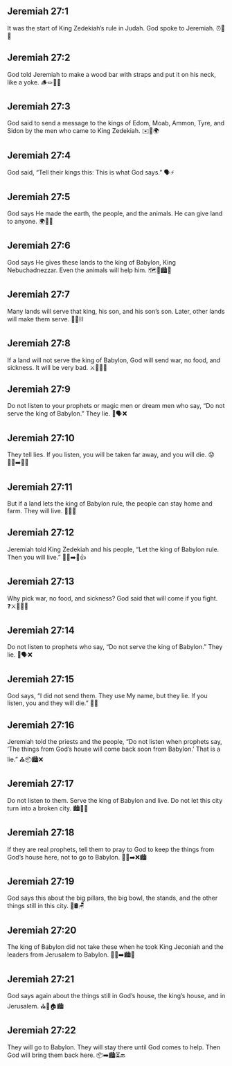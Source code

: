 ## Jeremiah 27:1
It was the start of King Zedekiah’s rule in Judah. God spoke to Jeremiah. ⏰👑📣
## Jeremiah 27:2
God told Jeremiah to make a wood bar with straps and put it on his neck, like a yoke. 🪵🪢🧑‍🦱
## Jeremiah 27:3
God said to send a message to the kings of Edom, Moab, Ammon, Tyre, and Sidon by the men who came to King Zedekiah. ✉️👑🌍
## Jeremiah 27:4
God said, “Tell their kings this: This is what God says.” 🗣️⚡
## Jeremiah 27:5
God says He made the earth, the people, and the animals. He can give land to anyone. 🌍👥🐾
## Jeremiah 27:6
God says He gives these lands to the king of Babylon, King Nebuchadnezzar. Even the animals will help him. 🗺️👑🏙️🐂
## Jeremiah 27:7
Many lands will serve that king, his son, and his son’s son. Later, other lands will make them serve. 🔁👑⛓️
## Jeremiah 27:8
If a land will not serve the king of Babylon, God will send war, no food, and sickness. It will be very bad. ⚔️🍞🚫🤒
## Jeremiah 27:9
Do not listen to your prophets or magic men or dream men who say, “Do not serve the king of Babylon.” They lie. 🙉🗣️❌
## Jeremiah 27:10
They tell lies. If you listen, you will be taken far away, and you will die. 😟🚶‍♂️➡️🚫💀
## Jeremiah 27:11
But if a land lets the king of Babylon rule, the people can stay home and farm. They will live. 🏡🌾🙂
## Jeremiah 27:12
Jeremiah told King Zedekiah and his people, “Let the king of Babylon rule. Then you will live.” 🧑‍🦱➡️👑👍
## Jeremiah 27:13
Why pick war, no food, and sickness? God said that will come if you fight. ❓⚔️🍞🚫🤒
## Jeremiah 27:14
Do not listen to prophets who say, “Do not serve the king of Babylon.” They lie. 🙉🗣️❌
## Jeremiah 27:15
God says, “I did not send them. They use My name, but they lie. If you listen, you and they will die.” 🛑📛
## Jeremiah 27:16
Jeremiah told the priests and the people, “Do not listen when prophets say, ‘The things from God’s house will come back soon from Babylon.’ That is a lie.” ⛪📦🏙️❌
## Jeremiah 27:17
Do not listen to them. Serve the king of Babylon and live. Do not let this city turn into a broken city. 🏙️🧱💥
## Jeremiah 27:18
If they are real prophets, tell them to pray to God to keep the things from God’s house here, not to go to Babylon. 🙏⛪➡️❌🏙️
## Jeremiah 27:19
God says this about the big pillars, the big bowl, the stands, and the other things still in this city. 🗿🛢️🪑
## Jeremiah 27:20
The king of Babylon did not take these when he took King Jeconiah and the leaders from Jerusalem to Babylon. 🚶‍♂️➡️🏙️👑
## Jeremiah 27:21
God says again about the things still in God’s house, the king’s house, and in Jerusalem. ⛪👑🏠🏙️
## Jeremiah 27:22
They will go to Babylon. They will stay there until God comes to help. Then God will bring them back here. 📦➡️🏙️⏳🔙
